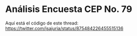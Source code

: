 # Análisis Encuesta CEP No. 79

Aquí está el código de este thread: https://twitter.com/jsajuria/status/875484226455515136
